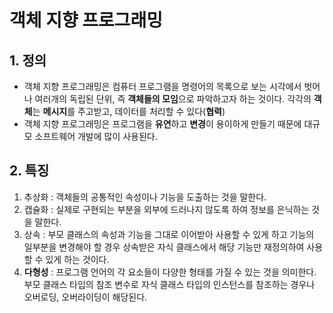 # 객체 지향 프로그래밍

## 1. 정의

- 객체 지향 프로그래밍은 컴퓨터 프로그램을 명령어의 목록으로 보는 시각에서 벗어나 여러개의 독립된 단위, 즉 **객체들의 모임**으로 파악하고자 하는 것이다. 각각의 **객체**는 **메시지**를 주고받고, 데이터를 처리할 수 있다(**협력**)
- 객체 지향 프로그래밍은 프로그램을 **유연**하고 **변경**이 용이하게 만들기 때문에 대규모 소프트웨어 개발에 많이 사용된다.

## 2. 특징

1. 추상화 : 객체들의 공통적인 속성이나 기능을 도출하는 것을 말한다.
2. 캡슐화 : 실제로 구현되는 부분을 외부에 드러나지 않도록 하여 정보를 은닉하는 것을 말한다.
3. 상속 : 부모 클래스의 속성과 기능을 그대로 이어받아 사용할 수 있게 하고 기능의 일부분을 변경해야 할 경우 상속받은 자식 클래스에서 해당 기능만 재정의하여 사용할 수 있게 하는 것이다.
4. **다형성** : 프로그램 언어의 각 요소들이 다양한 형태를 가질 수 있는 것을 의미한다. 부모 클래스 타입의 참조 변수로 자식 클래스 타입의 인스턴스를 참조하는 경우나 오버로딩, 오버라이딩이 해당된다.
